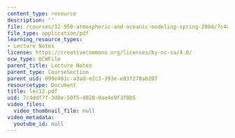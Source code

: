 ```yaml
---
content_type: resource
description: ''
file: /courses/12-950-atmospheric-and-oceanic-modeling-spring-2004/7c4ddf7f3d0e50f5d0200ae4e9f3f0b5_lec12.pdf
file_type: application/pdf
learning_resource_types:
- Lecture Notes
license: https://creativecommons.org/licenses/by-nc-sa/4.0/
ocw_type: OCWFile
parent_title: Lecture Notes
parent_type: CourseSection
parent_uid: 099e401c-a3ad-e2c3-393e-e03f278ab207
resourcetype: Document
title: lec12.pdf
uid: 7c4ddf7f-3d0e-50f5-d020-0ae4e9f3f0b5
video_files:
  video_thumbnail_file: null
video_metadata:
  youtube_id: null
---
```

